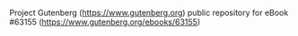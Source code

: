 Project Gutenberg (https://www.gutenberg.org) public repository for eBook #63155 (https://www.gutenberg.org/ebooks/63155)
